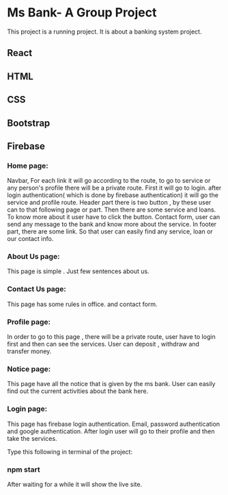 # Ms Bank- A Group Project

This project is a running project. It is about a banking system project. 


## React
## HTML
## CSS
## Bootstrap
## Firebase

### Home page:
Navbar, For each link it will go according to the route, to go to service or any person's profile there will be a private route. First it will go to login. after login authentication( which is done by firebase authentication) it will go the service and profile route. 
Header part there is two button , by these user can to that following page or part. 
Then there are some service and loans. To know more about it user have to click the button. 
Contact form, user can send any message to the bank and know more about the service.
In footer part, there are some link. So that user can easily find any service, loan or our contact info. 

### About Us page:
This page is simple . Just few sentences about us.

### Contact Us page:
This page has some rules in office. and contact form.

### Profile page:
In order to go to this page , there will be a private route, user have to login first and then can see the services. User can deposit , withdraw and transfer money. 

### Notice page:
This page have all the notice that is given by the ms bank. User can easily find out the current activities about the bank here.

### Login page:
This page has firebase login authentication. Email, password authentication and google authentication. After login user will go to their profile and then take the services. 

Type this following in terminal of the project:
### npm start
After waiting for a while it will show the live site. 


